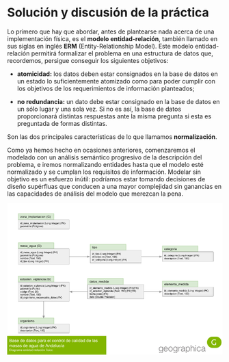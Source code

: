 # Solución y discusión de la práctica

Lo primero que hay que abordar, antes de plantearse nada acerca de una
implementación física, es el __modelo entidad-relación__, también llamado en sus
siglas en inglés __ERM__ (Entity-Relationship Model). Este modelo
entidad-relación permitirá formalizar el problema en una estructura de datos
que, recordemos, persigue conseguir los siguientes objetivos:

* __atomicidad:__ los datos deben estar consignados en la base de datos en un
  estado lo suficientemente atomizado como para poder cumplir con los objetivos
  de los requerimientos de información planteados;

* __no redundancia:__ un dato debe estar consignado en la base de datos en un
  sólo lugar y una sola vez. Si no es así, la base de datos proporcionará
  distintas respuestas ante la misma pregunta si esta es preguntada de formas
  distintas.

Son las dos principales características de lo que llamamos __normalización__.

Como ya hemos hecho en ocasiones anteriores, comenzaremos el modelado con un
análisis semántico progresivo de la descripción del problema, e iremos
normalizando entidades hasta que el modelo esté normalizado y se cumplan los
requisitos de información. Modelar sin objetivo es un esfuerzo inútil: podríamos
estar tomando decisiones de diseño supérfluas que conducen a una mayor
complejidad sin ganancias en las capacidades de análisis del modelo que merezcan
la pena.

![Diagrama ERM](assets/ERM_Diagram.png)
